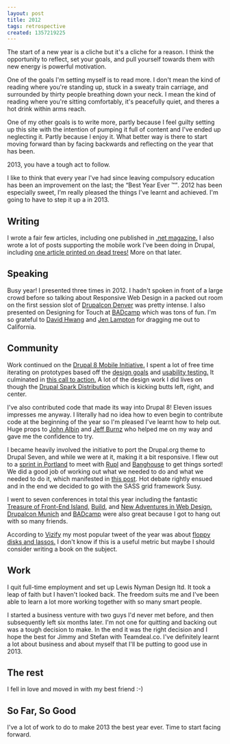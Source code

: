 ```yaml
---
layout: post
title: 2012
tags: retrospective
created: 1357219225
---
```


<p>The start of a new year is a cliche but it's a cliche for a reason. I think the opportunity to reflect, set your goals, and pull yourself towards them with new energy is powerful motivation.</p>

<p>One of the goals I'm setting myself is to read more. I don't mean the kind of reading where you're standing up, stuck in a sweaty train carriage, and surrounded by thirty people breathing down your neck. I mean the kind of reading where you're sitting comfortably, it's peacefully quiet, and theres a hot drink within arms reach.</p>

<p>One of my other goals is to write more, partly because I feel guilty setting up this site with the intention of pumping it full of content and I've ended up neglecting it. Partly because I enjoy it. What better way is there to start moving forward than by facing backwards and reflecting on the year that has been.</p>

<p>2013, you have a tough act to follow.</p>

<p>I like to think that every year I've had since leaving compulsory education has been an improvement on the last; the <q>Best Year Ever ™</q>. 2012 has been especially sweet, I'm really pleased the things I've learnt and achieved. I'm going to have to step it up a in 2013.</p>

<h2>Writing</h2>

<p>I wrote a fair few articles, including one published in  <a href="http://www.netmagazine.com/features/where-are-our-absolute-css-units">.net magazine.</a> I also wrote a lot of posts supporting the mobile work I've been doing in Drupal, including <a href="http://drupalwatchdog.com/issue/toc/2/2">one article printed on dead trees!</a> More on that later.</p>

<h2>Speaking</h2>

<p>Busy year! I presented three times in 2012. I hadn't spoken in front of a large crowd before so talking about Responsive Web Design in a packed out room on the first session slot of <a href="http://denver2012.drupal.org/">Drupalcon Denver</a> was pretty intense. I also presented on Designing for Touch at <a href="http://2012.badcamp.net/program/mobile-summit">BADcamp</a> which was tons of fun. I'm so grateful to <a href="https://twitter.com/eatings">David Hwang</a> and <a href="https://twitter.com/jenlampton">Jen Lampton</a> for dragging me out to California.</p>

<h2>Community</h2>

<p>Work continued on the <a href="http://groups.drupal.org/mobile/drupal-8">Drupal 8 Mobile Initiative.</a> I spent a lot of free time iterating on prototypes based off the <a href="http://groups.drupal.org/node/191593">design goals</a> and <a href="http://groups.drupal.org/node/172059">usability testing.</a> It culminated in <a href="http://groups.drupal.org/node/232653">this call to action.</a> A lot of the design work I did lives on though the <a href="http://buytaert.net/spark-update-mobile-administration-in-drupal">Drupal Spark Distribution</a> which is kicking butts left, right, and center.</p>

<p>I've also contributed code that made its way into Drupal 8! Eleven issues impresses me anyway. I literally had no idea how to even begin to contribute code at the beginning of the year so I'm pleased I've learnt how to help out. Huge props to <a href="https://twitter.com/JohnAlbin">John Albin</a> and <a href="https://twitter.com/adaptivethemes">Jeff Burnz</a> who helped me on my way and gave me the confidence to try.</p>

<p>I became heavily involved the initiative to port the Drupal.org theme to Drupal Seven, and while we were at it, making it a bit responsive. I flew out to a <a href="http://groups.drupal.org/node/223439">sprint in Portland</a> to meet with <a href="https://twitter.com/rupl">Rupl</a> and <a href="https://twitter.com/banghouse">Banghouse</a> to get things sorted! We did a good job of working out what we needed to do and what we needed to do it, which manifested in <a href="http://groups.drupal.org/node/236988">this post</a>. Hot debate rightly ensued and in the end <a href="http://groups.drupal.org/node/236988"></a>we decided to go with the SASS grid framework Susy.</p>

<p>I went to seven conferences in total this year including the fantastic <a href="http://2012.fromthefront.it/">Treasure of Front-End Island,</a> <a href="http://2012.buildconf.com/">Build,</a> and <a href="http://2012.newadventuresconf.com/">New Adventures in Web Design.</a> <a href="http://munich2012.drupal.org/">Drupalcon Munich</a> and <a href="http://www.badcamp.net/">BADcamp</a> were also great because I got to hang out with so many friends.</p>

<p>According to <a href="https://www.vizify.com/">Vizify</a> my most popular tweet of the year was about <a href="https://www.vizify.com/lewis-nyman/year-on-twitter">floppy disks and lassos.</a> I don't know if this is a useful metric but maybe I should consider writing a book on the subject.</p>

<h2>Work</h2>

<p>I quit full-time employment and set up Lewis Nyman Design ltd. It took a leap of faith but I haven't looked back. The freedom suits me and I've been able to learn a lot more working together with so many smart people.</p>

<p>I started a business venture with two guys I'd never met before, and then subsequently left six months later. I'm not one for quitting and backing out was a tough decision to make. In the end it was the right decision and I hope the best for Jimmy and Stefan with Teamdeal.co. I've definitely learnt a lot about business and about myself that I'll be putting to good use in 2013.</p>

<h2>The rest</h2>

<p>I fell in love and moved in with my best friend :-)</p>

<h2>So Far, So Good</h2>

<p>I've a lot of work to do to make 2013 the best year ever. Time to start facing forward.</p>
